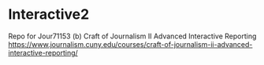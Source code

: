 # Interactive2
Repo for Jour71153 (b)
Craft of Journalism II
Advanced Interactive Reporting
https://www.journalism.cuny.edu/courses/craft-of-journalism-ii-advanced-interactive-reporting/
